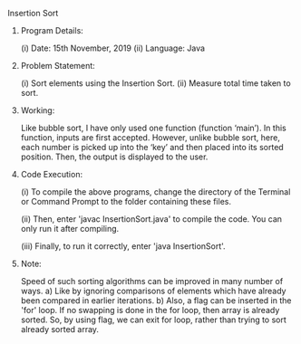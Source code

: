 Insertion Sort

01.	Program Details:

	(i)	Date: 15th November, 2019
	(ii)	Language: Java

02.	Problem Statement:

	(i)	Sort elements using the Insertion Sort.
	(ii)	Measure total time taken to sort.

03.	Working:

	Like bubble sort, I have only used one function (function ‘main’).
	In this function, inputs are first accepted.
	However, unlike bubble sort,
	here, each number is picked up into the ‘key’ and then placed into its sorted position.
	Then, the output is displayed to the user.

04.	Code Execution:

	(i)	To compile the above programs,
		change the directory of the Terminal or Command Prompt to the folder containing these files.

	(ii)	Then, enter 'javac InsertionSort.java' to compile the code.
		You can only run it after compiling.

	(iii)	Finally, to run it correctly,
		enter 'java InsertionSort'.

05.	Note:

	Speed of such sorting algorithms can be improved in many number of ways.
	a)	Like by ignoring comparisons of elements which have already been compared in earlier iterations.
	b)	Also, a flag can be inserted in the 'for' loop.
		If no swapping is done in the for loop, then array is already sorted.
		So, by using flag, we can exit for loop, rather than trying to sort already sorted array.

